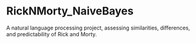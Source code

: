 # RickNMorty_NaiveBayes
A natural language processing project, assessing similarities, differences, and predictability of Rick and Morty.
